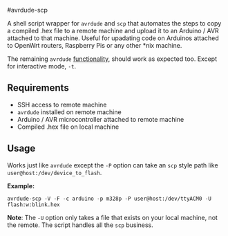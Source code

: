 #avrdude-scp

A shell script wrapper for `avrdude` and `scp` that automates the steps to copy a compiled .hex file to a remote machine and upload it to an Arduino / AVR attached to that machine. Useful for upadating code on Arduinos attached to OpenWrt routers, Raspberry Pis or any other *nix machine.

The remaining `avrdude` [functionality](http://www.nongnu.org/avrdude/user-manual/avrdude_4.html), should work as expected too. Except for interactive mode, `-t`.

## Requirements

* SSH access to remote machine
* `avrdude` installed on remote machine
* Arduino / AVR microcontroller attached to remote machine
* Compiled .hex file on local machine

## Usage

Works just like `avrdude` except the `-P` option can take an `scp` style path like `user@host:/dev/device_to_flash`.

__Example:__
```shell
avrdude-scp -V -F -c arduino -p m328p -P user@host:/dev/ttyACM0 -U flash:w:blink.hex
```

__Note__: The `-U` option only takes a file that exists on your local machine, not the remote. The script handles all the `scp` business.
